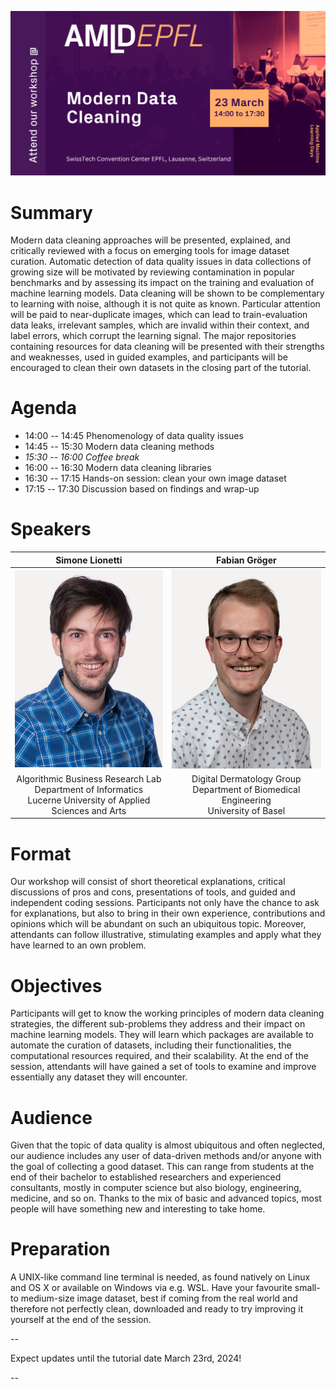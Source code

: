 ![Data Cleaning Tile](images/data-cleaning-tile.png)

# Summary

Modern data cleaning approaches will be presented, explained, and critically reviewed with a focus on emerging tools for image dataset curation.
Automatic detection of data quality issues in data collections of growing size will be motivated by reviewing contamination in popular benchmarks and by assessing its impact on the training and evaluation of machine learning models.
Data cleaning will be shown to be complementary to learning with noise, although it is not quite as known.
Particular attention will be paid to near-duplicate images, which can lead to train-evaluation data leaks, irrelevant samples, which are invalid within their context, and label errors, which corrupt the learning signal.
The major repositories containing resources for data cleaning will be presented with their strengths and weaknesses, used in guided examples, and participants will be encouraged to clean their own datasets in the closing part of the tutorial.

# Agenda

- 14:00 -- 14:45 Phenomenology of data quality issues
- 14:45 -- 15:30 Modern data cleaning methods
- *15:30 -- 16:00 Coffee break*
- 16:00 -- 16:30 Modern data cleaning libraries
- 16:30 -- 17:15 Hands-on session: clean your own image dataset
- 17:15 -- 17:30 Discussion based on findings and wrap-up

# Speakers

| Simone Lionetti | Fabian Gröger |
|:--:|:--:|
| ![Simone](images/simone.jpeg) | ![Fabian](images/fabian.jpeg) |
| Algorithmic Business Research Lab<br>Department of Informatics<br>Lucerne University of Applied Sciences and Arts | Digital Dermatology Group<br>Department of Biomedical Engineering<br>University of Basel |

# Format

Our workshop will consist of short theoretical explanations, critical discussions of pros and cons, presentations of tools, and guided and independent coding sessions.
Participants not only have the chance to ask for explanations, but also to bring in their own experience, contributions and opinions which will be abundant on such an ubiquitous topic.
Moreover, attendants can follow illustrative, stimulating examples and apply what they have learned to an own problem.

# Objectives

Participants will get to know the working principles of modern data cleaning strategies, the different sub-problems they address and their impact on machine learning models.
They will learn which packages are available to automate the curation of datasets, including their functionalities, the computational resources required, and their scalability.
At the end of the session, attendants will have gained a set of tools to examine and improve essentially any dataset they will encounter.

# Audience

Given that the topic of data quality is almost ubiquitous and often neglected, our audience includes any user of data-driven methods and/or anyone with the goal of collecting a good dataset.
This can range from students at the end of their bachelor to established researchers and experienced consultants, mostly in computer science but also biology, engineering, medicine, and so on.
Thanks to the mix of basic and advanced topics, most people will have something new and interesting to take home.

# Preparation

A UNIX-like command line terminal is needed, as found natively on Linux and OS X or available on Windows via e.g. WSL.
Have your favourite small- to medium-size image dataset, best if coming from the real world and therefore not perfectly clean, downloaded and ready to try improving it yourself at the end of the session.

--

Expect updates until the tutorial date March 23rd, 2024!

--
